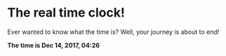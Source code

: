 # The real time clock!

Ever wanted to know what the time is? Well, your journey is about to end!

**The time is Dec 14, 2017, 04:26**